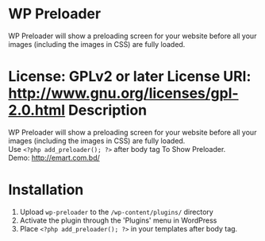 WP Preloader
=====================

WP Preloader will show a preloading screen for your website before all your images (including the images in CSS) are fully loaded.

License: GPLv2 or later
License URI: http://www.gnu.org/licenses/gpl-2.0.html
Description
=====================

WP Preloader will show a preloading screen for your website before all your images (including the images in CSS) are fully loaded.<br>
Use `<?php add_preloader(); ?>` after body tag To Show Preloader.<br>
Demo: http://emart.com.bd/

Installation
=====================

1. Upload `wp-preloader` to the `/wp-content/plugins/` directory
2. Activate the plugin through the 'Plugins' menu in WordPress
3. Place `<?php add_preloader(); ?>` in your templates after body tag.